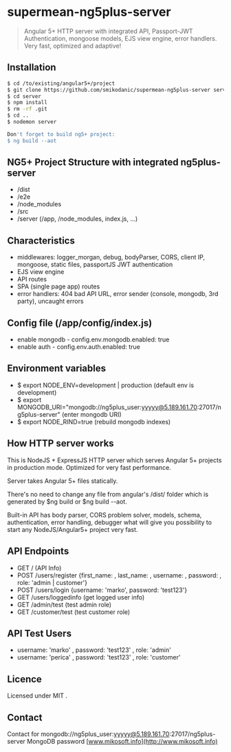# supermean-ng5plus-server
> Angular 5+ HTTP server with integrated API, Passport-JWT Authentication, mongoose models, EJS view engine, error handlers.
> Very fast, optimized and adaptive!


## Installation
```bash
$ cd /to/existing/angular5+/project
$ git clone https://github.com/smikodanic/supermean-ng5plus-server server
$ cd server
$ npm install
$ rm -rf .git
$ cd ..
$ nodemon server

Don't forget to build ng5+ project:
$ ng build --aot

```

## NG5+ Project Structure with integrated ng5plus-server
- /dist
- /e2e
- /node_modules
- /src
- /server (/app, /node_modules, index.js, ...)




## Characteristics
- middlewares: logger_morgan, debug, bodyParser, CORS, client IP, mongoose, static files, passportJS JWT authentication
- EJS view engine
- API routes
- SPA (single page app) routes
- error handlers: 404 bad API URL, error sender (console, mongodb, 3rd party), uncaught errors


## Config file (/app/config/index.js)
- enable mongodb - config.env.mongodb.enabled: true
- enable auth - config.env.auth.enabled: true


## Environment variables
- $ export NODE_ENV=development | production    (default env is development)
- $ export MONGODB_URI="mongodb://ng5plus_user:yyyyy@5.189.161.70:27017/ng5plus-server"   (enter mongodb URI)
- $ export NODE_RIND=true    (rebuild mongodb indexes)


## How HTTP server works
This is NodeJS + ExpressJS HTTP server which serves Angular 5+ projects in production mode. Optimized for very fast performance.

Server takes Angular 5+ files statically.

There's no need to change any file from angular's /dist/ folder which is generated by $ng build or $ng build --aot.

Built-in API has body parser, CORS problem solver, models, schema, authentication, error handling, debugger 
what will give you possibility to start any NodeJS/Angular5+ project very fast.


## API Endpoints
- GET / (API Info)
- POST /users/register {first_name: , last_name: , username: , password: , role: 'admin | customer'}
- POST /users/login {username: 'marko', password: 'test123'}
- GET /users/loggedinfo (get logged user info)
- GET /admin/test  (test admin role)
- GET /customer/test  (test customer role)


## API Test Users
- username: 'marko' , password: 'test123' , role: 'admin'
- username: 'perica' , password: 'test123' , role: 'customer'


## Licence
Licensed under MIT .

## Contact
Contact for mongodb://ng5plus_user:yyyyy@5.189.161.70:27017/ng5plus-server MongoDB password [www.mikosoft.info](http://www.mikosoft.info)
